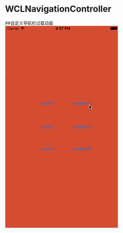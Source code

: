 # WCLNavigationController
##自定义导航栏过载动画
 ![image](https://raw.githubusercontent.com/631106979/WCLNavigationController/master/WCLNavigationController.gif)
